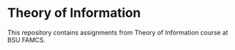 # Theory of Information
This repository contains assignments from Theory of Information course at BSU FAMCS.
